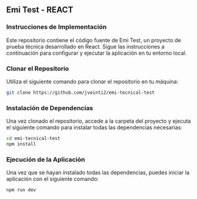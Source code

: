 ## Emi Test - REACT

### Instrucciones de Implementación

Este repositorio contiene el código fuente de Emi Test, un proyecto de prueba técnica desarrollado en React. Sigue las instrucciones a continuación para configurar y ejecutar la aplicación en tu entorno local.

### Clonar el Repositorio

Utiliza el siguiente comando para clonar el repositorio en tu máquina:

```bash
git clone https://github.com/jveinti2/emi-tecnical-test
```

### Instalación de Dependencias

Una vez clonado el repositorio, accede a la carpeta del proyecto y ejecuta el siguiente comando para instalar todas las dependencias necesarias:

```bash
cd emi-tecnical-test
npm install
```

### Ejecución de la Aplicación

Una vez que se hayan instalado todas las dependencias, puedes iniciar la aplicación con el siguiente comando:

```bash
npm run dev
```
